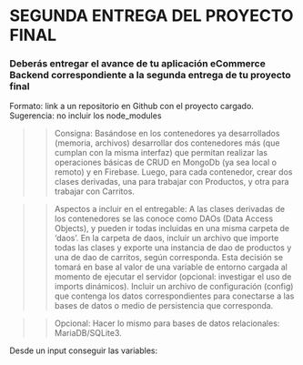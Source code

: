 # SEGUNDA ENTREGA DEL PROYECTO FINAL

### Deberás entregar el avance de tu aplicación eCommerce Backend correspondiente a la segunda entrega de tu proyecto final

Formato: link a un repositorio en Github con el proyecto cargado.
Sugerencia: no incluir los node_modules

> > Consigna: Basándose en los contenedores ya desarrollados (memoria, archivos) desarrollar dos contenedores más (que cumplan con la misma interfaz) que permitan realizar las operaciones básicas de CRUD en MongoDb (ya sea local o remoto) y en Firebase. Luego, para cada contenedor, crear dos clases derivadas, una para trabajar con Productos, y otra para trabajar con Carritos.

> > Aspectos a incluir en el entregable:
> > A las clases derivadas de los contenedores se las conoce como DAOs (Data Access Objects), y pueden ir todas incluidas en una misma carpeta de ‘daos’.
> > En la carpeta de daos, incluir un archivo que importe todas las clases y exporte una instancia de dao de productos y una de dao de carritos, según corresponda. Esta decisión se tomará en base al valor de una variable de entorno cargada al momento de ejecutar el servidor (opcional: investigar el uso de imports dinámicos).
> > Incluir un archivo de configuración (config) que contenga los datos correspondientes para conectarse a las bases de datos o medio de persistencia que corresponda.

> > Opcional:
> > Hacer lo mismo para bases de datos relacionales: MariaDB/SQLite3.

Desde un input conseguir las variables:
